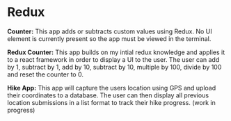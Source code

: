 # Redux

**Counter:** This app adds or subtracts custom values using Redux. No UI element is currently present so the app must be viewed in the terminal.

**Redux Counter:** This app builds on my intial redux knowledge and applies it to a react framework in order to display a UI to the user. The user can add by 1, subtract by 1, add by 10, subtract by 10, multiple by 100, divide by 100 and reset the counter to 0. 


**Hike App:** This app will capture the users location using GPS and upload their coordinates to a database. The user can then display all previous location submissions in a list format to track their hike progress. (work in progress)
